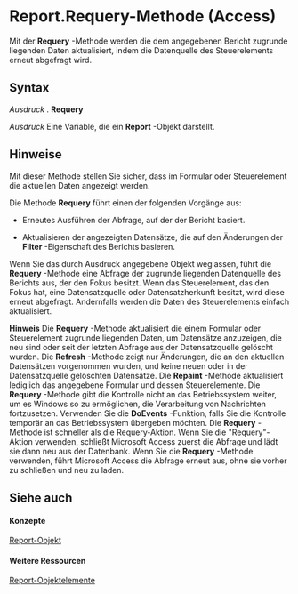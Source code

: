 
# Report.Requery-Methode (Access)

Mit der  **Requery** -Methode werden die dem angegebenen Bericht zugrunde liegenden Daten aktualisiert, indem die Datenquelle des Steuerelements erneut abgefragt wird.
 


## Syntax

 *Ausdruck*  . **Requery**
 

 
 *Ausdruck*  Eine Variable, die ein **Report** -Objekt darstellt.
 

 

## Hinweise

Mit dieser Methode stellen Sie sicher, dass im Formular oder Steuerelement die aktuellen Daten angezeigt werden.
 

 
Die Methode  **Requery** führt einen der folgenden Vorgänge aus:
 

 

- Erneutes Ausführen der Abfrage, auf der der Bericht basiert.
    
 
- Aktualisieren der angezeigten Datensätze, die auf den Änderungen der  **Filter** -Eigenschaft des Berichts basieren.
    
 
Wenn Sie das durch Ausdruck angegebene Objekt weglassen, führt die  **Requery** -Methode eine Abfrage der zugrunde liegenden Datenquelle des Berichts aus, der den Fokus besitzt. Wenn das Steuerelement, das den Fokus hat, eine Datensatzquelle oder Datensatzherkunft besitzt, wird diese erneut abgefragt. Andernfalls werden die Daten des Steuerelements einfach aktualisiert.
 

 

 **Hinweis**   Die **Requery** -Methode aktualisiert die einem Formular oder Steuerelement zugrunde liegenden Daten, um Datensätze anzuzeigen, die neu sind oder seit der letzten Abfrage aus der Datensatzquelle gelöscht wurden. Die **Refresh** -Methode zeigt nur Änderungen, die an den aktuellen Datensätzen vorgenommen wurden, und keine neuen oder in der Datensatzquelle gelöschten Datensätze. Die **Repaint** -Methode aktualisiert lediglich das angegebene Formular und dessen Steuerelemente. Die **Requery** -Methode gibt die Kontrolle nicht an das Betriebssystem weiter, um es Windows so zu ermöglichen, die Verarbeitung von Nachrichten fortzusetzen. Verwenden Sie die **DoEvents** -Funktion, falls Sie die Kontrolle temporär an das Betriebssystem übergeben möchten. Die **Requery** -Methode ist schneller als die Requery-Aktion. Wenn Sie die "Requery"-Aktion verwenden, schließt Microsoft Access zuerst die Abfrage und lädt sie dann neu aus der Datenbank. Wenn Sie die **Requery** -Methode verwenden, führt Microsoft Access die Abfrage erneut aus, ohne sie vorher zu schließen und neu zu laden.
 


## Siehe auch


#### Konzepte


 
 [Report-Objekt](6f77c1b4-a9ce-7caa-204c-fe0755c6f9df.md)
#### Weitere Ressourcen


 
 [Report-Objektelemente](73370a33-1ca0-da4d-9e36-88011bc2b93e.md)